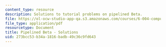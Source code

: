 ```yaml
---
content_type: resource
description: Solutions to tutorial problems on pipelined Beta.
file: https://ol-ocw-studio-app-qa.s3.amazonaws.com/courses/6-004-computation-structures-spring-2009/273bcc53b34a1816badb49c36c9fd643_MIT6_004s09_tutor21_sol.pdf
file_type: application/pdf
resourcetype: Document
title: Pipelined Beta - Solutions
uid: 273bcc53-b34a-1816-badb-49c36c9fd643
---
```

